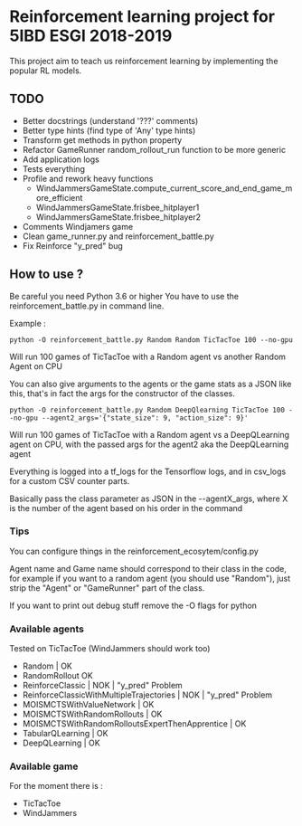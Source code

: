 # Reinforcement learning project for 5IBD ESGI 2018-2019
This project aim to teach us reinforcement learning by implementing the popular RL models.


## TODO
- Better docstrings (understand '???' comments)
- Better type hints (find type of 'Any' type hints)
- Transform get methods in python property
- Refactor GameRunner random_rollout_run function to be more generic 
- Add application logs
- Tests everything
- Profile and rework heavy functions
  - WindJammersGameState.compute_current_score_and_end_game_more_efficient
  - WindJammersGameState.frisbee_hitplayer1
  - WindJammersGameState.frisbee_hitplayer2
- Comments Windjamers game
- Clean game_runner.py and reinforcement_battle.py
- Fix Reinforce "y_pred" bug


## How to use ?
Be careful you need Python 3.6 or higher
You have to use the reinforcement_battle.py in command line.

Example :

    python -O reinforcement_battle.py Random Random TicTacToe 100 --no-gpu

Will run 100 games of TicTacToe with a Random agent vs another Random Agent on CPU

You can also give arguments to the agents or the game stats as a JSON like this,
that's in fact the args for the constructor of the classes.

    python -O reinforcement_battle.py Random DeepQlearning TicTacToe 100 --no-gpu --agent2_args='{"state_size": 9, "action_size": 9}'

Will run 100 games of TicTacToe with a Random agent vs a DeepQLearning agent on CPU,
with the passed args for the agent2 aka the DeepQLearning agent

Everything is logged into a tf_logs for the Tensorflow logs,
and in csv_logs for a custom CSV counter parts.

Basically pass the class parameter as JSON in the --agentX_args,
where X is the number of the agent based on his order in the command


### Tips
You can configure things in the reinforcement_ecosytem/config.py

Agent name and Game name should correspond to their class in the code,
for example if you want to a random agent (you should use "Random"),
just strip the "Agent" or "GameRunner" part of the class.

If you want to print out debug stuff remove the -O flags for python


### Available agents
Tested on TicTacToe (WindJammers should work too)
- Random  |  OK
- RandomRollout  OK
- ReinforceClassic  |  NOK  |  "y_pred" Problem
- ReinforceClassicWithMultipleTrajectories  |  NOK  |  "y_pred" Problem
- MOISMCTSWithValueNetwork  |  OK
- MOISMCTSWithRandomRollouts  |  OK
- MOISMCTSWithRandomRolloutsExpertThenApprentice  |  OK
- TabularQLearning  |  OK
- DeepQLearning  |  OK


### Available game
For the moment there is :
 - TicTacToe
 - WindJammers
